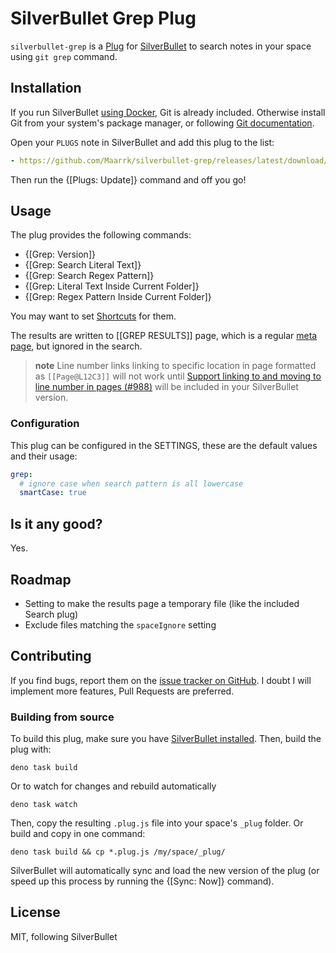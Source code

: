# SilverBullet Grep Plug

`silverbullet-grep` is a [Plug](https://silverbullet.md/Plugs) for [SilverBullet](https://silverbullet.md/) to search notes in your space using `git grep` command.

## Installation

If you run SilverBullet [using Docker](https://silverbullet.md/Install/Docker), Git is already included.
Otherwise install Git from your system's package manager, or following [Git documentation](https://git-scm.com/).

Open your `PLUGS` note in SilverBullet and add this plug to the list:

```yaml
- https://github.com/Maarrk/silverbullet-grep/releases/latest/download/grep.plug.js
```

Then run the {[Plugs: Update]} command and off you go!

## Usage

The plug provides the following commands:

- {[Grep: Version]}
- {[Grep: Search Literal Text]}
- {[Grep: Search Regex Pattern]}
- {[Grep: Literal Text Inside Current Folder]}
- {[Grep: Regex Pattern Inside Current Folder]}

You may want to set [Shortcuts](https://silverbullet.md/Shortcuts) for them.

The results are written to [[GREP RESULTS]] page, which is a regular [meta page](https://silverbullet.md/Meta%20Pages), but ignored in the search.

> **note** Line number links
> linking to specific location in page formatted as `[[Page@L12C3]]` will not work until [Support linking to and moving to line number in pages (#988)](https://github.com/silverbulletmd/silverbullet/pull/988) will be included in your SilverBullet version.

### Configuration

This plug can be configured in the SETTINGS, these are the default values and their usage:

```yaml
grep:
  # ignore case when search pattern is all lowercase
  smartCase: true
```

## Is it any good?

Yes.

## Roadmap

- Setting to make the results page a temporary file (like the included Search plug)
- Exclude files matching the `spaceIgnore` setting

## Contributing

If you find bugs, report them on the [issue tracker on GitHub](https://github.com/Maarrk/silverbullet-grep/issues).
I doubt I will implement more features, Pull Requests are preferred.

### Building from source

To build this plug, make sure you have [SilverBullet installed](https://silverbullet.md/Install). Then, build the plug with:

```shell
deno task build
```

Or to watch for changes and rebuild automatically

```shell
deno task watch
```

Then, copy the resulting `.plug.js` file into your space's `_plug` folder. Or build and copy in one command:

```shell
deno task build && cp *.plug.js /my/space/_plug/
```

SilverBullet will automatically sync and load the new version of the plug (or speed up this process by running the {[Sync: Now]} command).

## License

MIT, following SilverBullet
